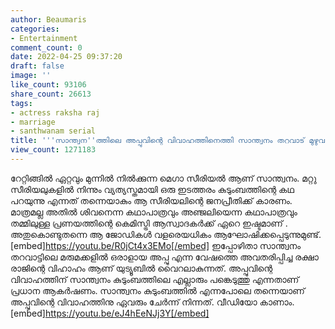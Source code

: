 ```yaml
---
author: Beaumaris
categories:
- Entertainment
comment_count: 0
date: 2022-04-25 09:37:20
draft: false
image: ''
like_count: 93106
share_count: 26613
tags:
- actress raksha raj
- marriage
- santhwanam serial
title: '''സാന്ത്വന''ത്തിലെ അപ്പുവിന്റെ വിവാഹത്തിനെത്തി സാന്ത്വനം തറവാട് മുഴുവൻ'
view_count: 1271183
---
```


റേറ്റിങ്ങിൽ ഏറ്റവും മുന്നിൽ നിൽക്കുന്ന മെഗാ സീരിയൽ ആണ് സാന്ത്വനം. മറ്റു സീരിയലുകളിൽ നിന്നും വ്യത്യസ്തമായി ഒരു ഇടത്തരം കുടുംബത്തിന്റെ കഥ പറയുന്നു എന്നത് തന്നെയാകും ആ സീരിയലിന്റെ ജനപ്രീതിക്ക് കാരണം. മാത്രമല്ല അതിൽ ശിവനെന്ന കഥാപാത്രവും അഞ്ജലിയെന്ന കഥാപാത്രവും തമ്മിലുള്ള പ്രണയത്തിന്റെ കെമിസ്ട്രി ആസ്വാദകർക്ക് ഏറെ ഇഷ്ടമാണ് . അതുകൊണ്ടുതന്നെ ആ ജോഡികൾ വളരെയധികം ആഘോഷിക്കപ്പെടുന്നുമുണ്ട്. [embed]https://youtu.be/R0jCt4x3EMo[/embed] ഇപ്പോഴിതാ സാന്ത്വനം തറവാട്ടിലെ മരുമക്കളിൽ ഒരാളായ അപ്പു എന്ന വേഷത്തെ അവതരിപ്പിച്ച രക്ഷാ രാജിന്റെ വിഹാഹം ആണ് യുട്യൂബിൽ വൈറലാകുന്നത്. അപ്പുവിന്റെ വിവാഹത്തിന് സാന്ത്വനം കുടുംബത്തിലെ എല്ലാരും പങ്കെടുത്തു എന്നതാണ് പ്രധാന ആകർഷണം. സാന്ത്വനം കുടുംബത്തിൽ എന്നപോലെ തന്നെയാണ് അപ്പുവിന്റെ വിവാഹത്തിനു ഏവരും ചേർന്ന് നിന്നത്. വീഡിയോ കാണാം. [embed]https://youtu.be/eJ4hEeNJj3Y[/embed]